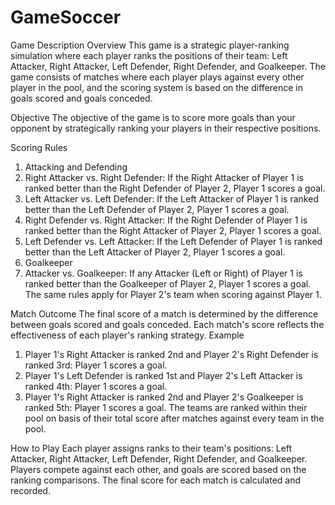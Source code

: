 # GameSoccer
Game Description
Overview
This game is a strategic player-ranking simulation where each player ranks the positions of their team: Left Attacker, Right Attacker, Left Defender, Right Defender, and Goalkeeper. The game consists of matches where each player plays against every other player in the pool, and the scoring system is based on the difference in goals scored and goals conceded.

Objective
The objective of the game is to score more goals than your opponent by strategically ranking your players in their respective positions.

Scoring Rules
1. Attacking and Defending
1. Right Attacker vs. Right Defender: If the Right Attacker of Player 1 is ranked better than the Right Defender of Player 2, Player 1 scores a goal.
2. Left Attacker vs. Left Defender: If the Left Attacker of Player 1 is ranked better than the Left Defender of Player 2, Player 1 scores a goal.
3. Right Defender vs. Right Attacker: If the Right Defender of Player 1 is ranked better than the Right Attacker of Player 2, Player 1 scores a goal.
4. Left Defender vs. Left Attacker: If the Left Defender of Player 1 is ranked better than the Left Attacker of Player 2, Player 1 scores a goal.
2. Goalkeeper
5. Attacker vs. Goalkeeper: If any Attacker (Left or Right) of Player 1 is ranked better than the Goalkeeper of Player 2, Player 1 scores a goal.
The same rules apply for Player 2's team when scoring against Player 1.

Match Outcome
The final score of a match is determined by the difference between goals scored and goals conceded.
Each match's score reflects the effectiveness of each player's ranking strategy.
Example
1. Player 1's Right Attacker is ranked 2nd and Player 2's Right Defender is ranked 3rd: Player 1 scores a goal.
2. Player 1's Left Defender is ranked 1st and Player 2's Left Attacker is ranked 4th: Player 1 scores a goal.
3. Player 1's Right Attacker is ranked 2nd and Player 2's Goalkeeper is ranked 5th: Player 1 scores a goal.
The teams are ranked within their pool on basis of their total score after matches against every team in the pool.

How to Play
Each player assigns ranks to their team's positions: Left Attacker, Right Attacker, Left Defender, Right Defender, and Goalkeeper.
Players compete against each other, and goals are scored based on the ranking comparisons.
The final score for each match is calculated and recorded.
